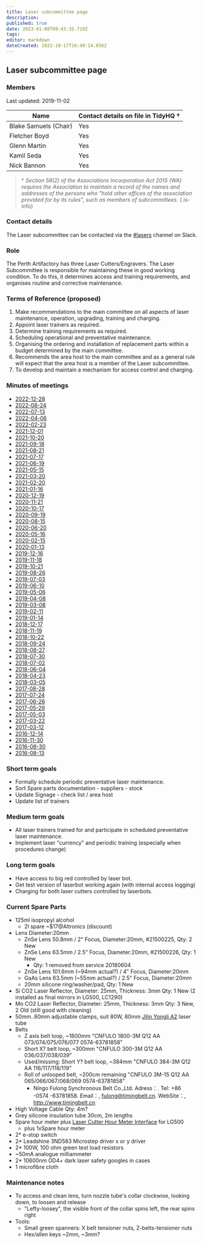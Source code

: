 ```yaml
---
title: Laser subcommittee page
description: 
published: true
date: 2023-01-08T09:43:35.719Z
tags: 
editor: markdown
dateCreated: 2022-10-17T16:49:14.656Z
---
```


## Laser subcommittee page

### Members

Last updated: 2019-11-02

| Name                  | Contact details on file in TidyHQ † |
| --------------------- | ----------------------------------- |
| Blake Samuels (Chair) | Yes                                 |
| Fletcher Boyd         | Yes                                 |
| Glenn Martin          | Yes                                 |
| Kamil Seda            | Yes                                 |
| Nick Bannon           | Yes                                 |

> † *Section 58(2) of the Associations Incorporation Act 2015 (WA) requires the Association to maintain a record of the names and addresses of the persons who "hold other offices of the association provided for by its rules", such as members of subcommittees.*
{.is-info}

### Contact details

The  Laser subcommittee can be contacted via the [#lasers](https://perthartifactory.slack.com/archives/CB9S94S2E) channel on Slack.

### Role

The Perth Artifactory has three Laser Cutters/Engravers. The Laser Subcommittee is responsible for maintaining these in good working condition. To do this, it determines access and training requirements, and organises routine and corrective maintenance.

### Terms of Reference (proposed)

1.  Make recommendations to the main committee on all aspects of laser maintenance, operation, upgrading, training and charging.
2.  Appoint laser trainers as required.
3.  Determine training requirements as required.
4.  Scheduling operational and preventative maintenance.
5.  Organising the ordering and installation of replacement parts within a budget determined by the main committee.
6.  Recommends the area host to the main committee and as a general rule will expect that the area host is a member of the Laser subcommittee.
7.  To develop and maintain a mechanism for access control and charging.

### Minutes of meetings

* [2022-12-28](/minutes/Subcommittees/Lasers/2022-12-28)
* [2022-08-24](/minutes/Subcommittees/Lasers/2022-08-24)
* [2022-07-13](/minutes/Subcommittees/Lasers/2022-07-13)
* [2022-04-06](/minutes/Subcommittees/Lasers/2022-04-06)
* [2022-02-23](/minutes/Subcommittees/Lasers/2022-02-23)
* [2021-12-01](/minutes/Subcommittees/Lasers/2021-12-01)
* [2021-10-20](/minutes/Subcommittees/Lasers/2021-10-20)
* [2021-09-18](/minutes/Subcommittees/Lasers/2021-09-18)
* [2021-08-21](/minutes/Subcommittees/Lasers/2021-08-21)
* [2021-07-17](/minutes/Subcommittees/Lasers/2021-07-17)
* [2021-06-19](/minutes/Subcommittees/Lasers/2021-06-19)
* [2021-05-15](/minutes/Subcommittees/Lasers/2021-05-15)
* [2021-03-20](/minutes/Subcommittees/Lasers/2021-03-20)
* [2021-02-20](/minutes/Subcommittees/Lasers/2021-02-20)
* [2021-01-16](/minutes/Subcommittees/Lasers/2021-01-16)
* [2020-12-19](/minutes/Subcommittees/Lasers/2020-12-19)
* [2020-11-21](/minutes/Subcommittees/Lasers/2020-11-21)
* [2020-10-17](/minutes/Subcommittees/Lasers/2020-10-17)
* [2020-09-19](/minutes/Subcommittees/Lasers/2020-09-19)
* [2020-08-15](/minutes/Subcommittees/Lasers/2020-08-15)
* [2020-06-20](/minutes/Subcommittees/Lasers/2020-06-20)
* [2020-05-16](/minutes/Subcommittees/Lasers/2020-05-16)
* [2020-02-15](/minutes/Subcommittees/Lasers/2020-02-15)
* [2020-01-13](/minutes/Subcommittees/Lasers/2020-01-13)
* [2019-12-16](/minutes/Subcommittees/Lasers/2019-12-16)
* [2019-11-18](/minutes/Subcommittees/Lasers/2019-11-18)
* [2019-10-21](/minutes/Subcommittees/Lasers/2019-10-21)
* [2019-08-26](/minutes/Subcommittees/Lasers/2019-08-26)
* [2019-07-03](/minutes/Subcommittees/Lasers/2019-07-03)
* [2019-06-10](/minutes/Subcommittees/Lasers/2019-06-10)
* [2019-05-06](/minutes/Subcommittees/Lasers/2019-05-06)
* [2019-04-08](/minutes/Subcommittees/Lasers/2019-04-08)
* [2019-03-08](/minutes/Subcommittees/Lasers/2019-03-08)
* [2019-02-11](/minutes/Subcommittees/Lasers/2019-02-11)
* [2019-01-14](/minutes/Subcommittees/Lasers/2019-01-14)
* [2018-12-17](/minutes/Subcommittees/Lasers/2018-12-17)
* [2018-11-19](/minutes/Subcommittees/Lasers/2018-11-19)
* [2018-10-22](/minutes/Subcommittees/Lasers/2018-10-22)
* [2018-09-24](/minutes/Subcommittees/Lasers/2018-09-24)
* [2018-08-27](/minutes/Subcommittees/Lasers/2018-08-27)
* [2018-07-30](/minutes/Subcommittees/Lasers/2018-07-30)
* [2018-07-02](/minutes/Subcommittees/Lasers/2018-07-02)
* [2018-06-04](/minutes/Subcommittees/Lasers/2018-06-04)
* [2018-04-23](/minutes/Subcommittees/Lasers/2018-04-23)
* [2018-03-05](/minutes/Subcommittees/Lasers/2018-03-05)
* [2017-08-28](/minutes/Subcommittees/Lasers/2017-08-28)
* [2017-07-24](/minutes/Subcommittees/Lasers/2017-07-24)
* [2017-06-26](/minutes/Subcommittees/Lasers/2017-06-26)
* [2017-05-29](/minutes/Subcommittees/Lasers/2017-05-29)
* [2017-05-03](/minutes/Subcommittees/Lasers/2017-05-03)
* [2017-03-22](/minutes/Subcommittees/Lasers/2017-03-22)
* [2017-03-12](/minutes/Subcommittees/Lasers/2017-03-12)
* [2016-12-14](/minutes/Subcommittees/Lasers/2016-12-14)
* [2016-11-30](/minutes/Subcommittees/Lasers/2016-11-30)
* [2016-08-30](/minutes/Subcommittees/Lasers/2016-08-30)
* [2016-08-13](/minutes/Subcommittees/Lasers/2016-08-13)

### Short term goals

-   Formally schedule periodic preventative laser maintenance.
-   Sort Spare parts documentation - suppliers - stock
-   Update Signage - check list / area host
-   Update list of trainers

### Medium term goals

-   All laser trainers trained for and participate in scheduled preventative laser maintenance.
-   Implement laser "currency" and periodic training (especially when procedures change)

### Long term goals

-   Have access to big red controlled by laser bot.
-   Get test version of laserbot working again (with internal access logging)
-   Charging for both laser cutters controlled by laserbots.

### Current Spare Parts

-   125ml isopropyl alcohol
    -   2l spare \~\$17@Altronics (discount)
-   Lens Diameter:20mm
    -   ZnSe Lens 50.8mm / 2" Focus, Diameter:20mm, \#21500225, Qty: 2 New
    -   ZnSe Lens 63.5mm / 2.5" Focus, Diameter:20mm, \#21500226, Qty: 1 New
        -   Qty: 1 removed from service 20180604
    -   ZnSe Lens 101.6mm (\~94mm actual?) / 4" Focus, Diameter:20mm
    -   GaAs Lens 63.5mm (\~55mm actual?) / 2.5" Focus, Diameter:20mm
    -   20mm silicone ring/washer/pad, Qty: 1 New
-   Si CO2 Laser Reflector, Diameter: 25mm, Thickness: 3mm Qty: 1 New (2 installed as final mirrors in LG500, LC1290)
-   Mo CO2 Laser Reflector, Diameter: 25mm, Thickness: 3mm Qty: 3 New, 2 Old (still good with cleaning)
-   50mm..80mm adjustable clamps, suit 80W, 80mm [Jilin Yongli A2](http://www.yl-laser.com/en/index.php?s=/b/28.html) laser tube
-   Belts
    -   Z axis belt loop, \~1800mm "CNFULO 1800-3M Q12 AA 073/074/075/076/077 0574-63781858"
    -   Short X? belt loop, \~300mm "CNFULO 300-3M Q12 AA 036/037/038/039"
    -   Used/missing: Short Y? belt loop, \~384mm "CNFULO 384-3M Q12 AA 116/117/118/119"
    -   Roll of unlooped belt, \~200cm remaining "CNFULO 3M-15 Q12 AA 065/066/067/068/069 0574-63781858"
        -   Ningo Fulong Synchronous Belt Co.,Ltd. Adress：. Tel: +86 -0574 -63781858. Email：, fulong@timingbelt.cn. WebSite：, <http://www.timingbelt.cn>
-   High Voltage Cable Qty: 4m?
-   Grey silicone insulation tube 30cm, 2m lengths
-   Spare hour meter plus [Laser Cutter Hour Meter Interface](/Projects/LaserHourMeter) for LG500
    -   plus 1xSpare hour meter
-   2\* e-stop switch
-   2\* Leadshine 3ND583 Microstep driver x or y driver
-   2\* 100W, 100 ohm green test load resistors
-   \~50mA analogue milliammeter
-   2\* 10600nm OD4+ dark laser safety googles in cases
-   1 microfibre cloth

### Maintenance notes

-   To access and clean lens, turn nozzle tube's collar clockwise, looking down, to loosen and release
    -   "Lefty-loosey", the visible front of the collar spins left, the rear spins right
-   Tools:
    -   Small green spanners: X belt tensioner nuts, Z-belts-tensioner nuts
    -   Hex/allen keys \~2mm, \~3mm?
